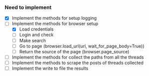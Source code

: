 ### Need to implement
- [X] Implement the methods for setup logging
- [ ] Implement the methods for browser setup
    - [X] Load credentials
    - [ ] Login and check
    - [ ] Make search
    - [ ] Go to page (browser.load_url(url, wait_for_page_body=True))
    - [ ] Return the source of the page (browser.page_source)
- [ ] Implement the methods for collect the paths from all the threads
- [ ] Implement the methods to scrape the posts of threads collected
- [ ] Implement the write to file the results